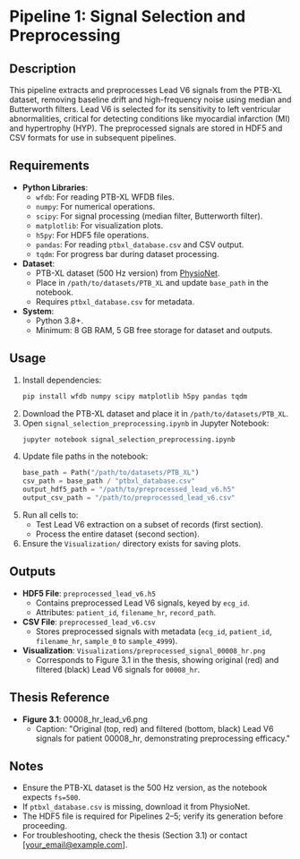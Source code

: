# Pipeline 1: Signal Selection and Preprocessing

## Description
This pipeline extracts and preprocesses Lead V6 signals from the PTB-XL dataset, removing baseline drift and high-frequency noise using median and Butterworth filters. Lead V6 is selected for its sensitivity to left ventricular abnormalities, critical for detecting conditions like myocardial infarction (MI) and hypertrophy (HYP). The preprocessed signals are stored in HDF5 and CSV formats for use in subsequent pipelines.

## Requirements
- **Python Libraries**:
  - `wfdb`: For reading PTB-XL WFDB files.
  - `numpy`: For numerical operations.
  - `scipy`: For signal processing (median filter, Butterworth filter).
  - `matplotlib`: For visualization plots.
  - `h5py`: For HDF5 file operations.
  - `pandas`: For reading `ptbxl_database.csv` and CSV output.
  - `tqdm`: For progress bar during dataset processing.
- **Dataset**:
  - PTB-XL dataset (500 Hz version) from [PhysioNet](https://physionet.org/content/ptb-xl/1.0.3/).
  - Place in `/path/to/datasets/PTB_XL` and update `base_path` in the notebook.
  - Requires `ptbxl_database.csv` for metadata.
- **System**:
  - Python 3.8+.
  - Minimum: 8 GB RAM, 5 GB free storage for dataset and outputs.

## Usage
1. Install dependencies:
   ```bash
   pip install wfdb numpy scipy matplotlib h5py pandas tqdm
   ```
2. Download the PTB-XL dataset and place it in `/path/to/datasets/PTB_XL`.
3. Open `signal_selection_preprocessing.ipynb` in Jupyter Notebook:
   ```bash
   jupyter notebook signal_selection_preprocessing.ipynb
   ```
4. Update file paths in the notebook:
   ```python
   base_path = Path("/path/to/datasets/PTB_XL")
   csv_path = base_path / "ptbxl_database.csv"
   output_hdf5_path = "/path/to/preprocessed_lead_v6.h5"
   output_csv_path = "/path/to/preprocessed_lead_v6.csv"
   ```
5. Run all cells to:
   - Test Lead V6 extraction on a subset of records (first section).
   - Process the entire dataset (second section).
6. Ensure the `Visualization/` directory exists for saving plots.

## Outputs
- **HDF5 File**: `preprocessed_lead_v6.h5`
  - Contains preprocessed Lead V6 signals, keyed by `ecg_id`.
  - Attributes: `patient_id`, `filename_hr`, `record_path`.
- **CSV File**: `preprocessed_lead_v6.csv`
  - Stores preprocessed signals with metadata (`ecg_id`, `patient_id`, `filename_hr`, `sample_0` to `sample_4999`).
- **Visualization**: `Visualizations/preprocessed_signal_00008_hr.png`
  - Corresponds to Figure 3.1 in the thesis, showing original (red) and filtered (black) Lead V6 signals for `00008_hr`.

## Thesis Reference
- **Figure 3.1**: 00008_hr_lead_v6.png
  - Caption: "Original (top, red) and filtered (bottom, black) Lead V6 signals for patient 00008_hr, demonstrating preprocessing efficacy."

## Notes
- Ensure the PTB-XL dataset is the 500 Hz version, as the notebook expects `fs=500`.
- If `ptbxl_database.csv` is missing, download it from PhysioNet.
- The HDF5 file is required for Pipelines 2–5; verify its generation before proceeding.
- For troubleshooting, check the thesis (Section 3.1) or contact [your_email@example.com].
